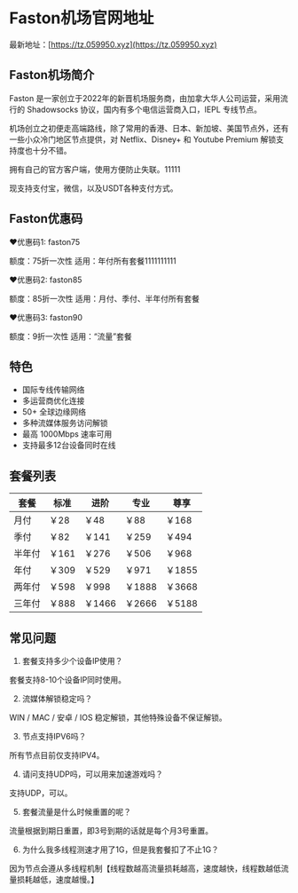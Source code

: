 # Faston机场官网地址

最新地址：[https://tz.059950.xyz](https://tz.059950.xyz)

## Faston机场简介

Faston 是一家创立于2022年的新晋机场服务商，由加拿大华人公司运营，采用流行的 Shadowsocks 协议，国内有多个电信运营商入口，IEPL 专线节点。

机场创立之初便走高端路线，除了常用的香港、日本、新加坡、美国节点外，还有一些小众冷门地区节点提供，对 Netflix、Disney+ 和 Youtube Premium 解锁支持度也十分不错。

拥有自己的官方客户端，使用方便防止失联。11111

现支持支付宝，微信，以及USDT各种支付方式。

## Faston优惠码

❤优惠码1: faston75

额度：75折一次性 适用：年付所有套餐1111111111

❤优惠码2: faston85

额度：85折一次性 适用：月付、季付、半年付所有套餐

❤优惠码3: faston90

额度：9折一次性 适用：“流量”套餐

## 特色

* 国际专线传输网络
* 多运营商优化连接
* 50+ 全球边缘网络
* 多种流媒体服务访问解锁
* 最高 1000Mbps 速率可用
* 支持最多12台设备同时在线

## 套餐列表

|套餐|标准|进阶|专业|尊享|
|----|----|----|----|----|
|月付|￥28|￥48|￥88|￥168|
|季付|￥82|￥141|￥259|￥494|
|半年付|￥161|￥276|￥506|￥968|
|年付|￥309|￥529|￥971|￥1855|
|两年付|￥598|￥998|￥1888|￥3668|
|三年付|￥888|￥1466|￥2666|￥5188|

## 常见问题

1. 套餐支持多少个设备IP使用？

套餐支持8-10个设备IP同时使用。
  
2. 流媒体解锁稳定吗？

WIN / MAC / 安卓 / IOS 稳定解锁，其他特殊设备不保证解锁。

3. 节点支持IPV6吗？

所有节点目前仅支持IPV4。

4. 请问支持UDP吗，可以用来加速游戏吗？

支持UDP，可以。

5. 套餐流量是什么时候重置的呢？

流量根据到期日重置，即3号到期的话就是每个月3号重置。

6. 为什么我多线程测速才用了1G，但是我套餐扣了不止1G？

因为节点会遵从多线程机制【线程数越高流量损耗越高，速度越快，线程数越低流量损耗越低，速度越慢。】
